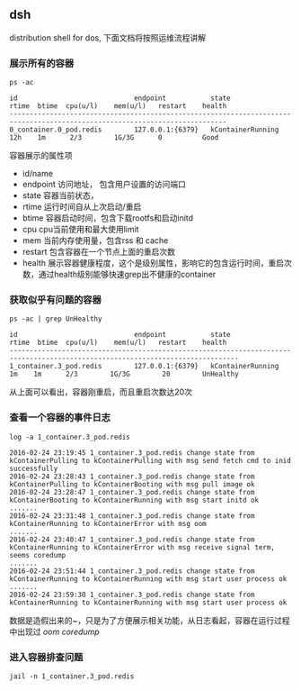 ## dsh
distribution shell for dos, 下面文档将按照运维流程讲解

### 展示所有的容器

```
ps -ac

id                             endpoint           state               rtime  btime  cpu(u/l)    mem(u/l)   restart    health
----------------------------------------------------------------------------------------------------------------------------
0_container.0_pod.redis        127.0.0.1:{6379}   kContainerRunning   12h    1m      2/3        1G/3G      0          Good
```

容器展示的属性项

* id/name 
* endpoint 访问地址， 包含用户设置的访问端口
* state 容器当前状态，
* rtime 运行时间自从上次启动/重启
* btime 容器启动时间，包含下载rootfs和启动initd
* cpu cpu当前使用和最大使用limit
* mem 当前内存使用量，包含rss 和 cache
* restart 包含容器在一个节点上面的重启次数
* health 展示容器健康程度，这个是级别属性，影响它的包含运行时间，重启次数，通过health级别能够快速grep出不健康的container

### 获取似乎有问题的容器

```
ps -ac | grep UnHealthy

id                             endpoint           state               rtime  btime  cpu(u/l)    mem(u/l)   restart    health
-------------------------------------------------------------------------------------------------------------------------------
1_container.3_pod.redis        127.0.0.1:{6379}   kContainerRunning   1m    1m      2/3        1G/3G        20        UnHealthy
```

从上面可以看出，容器刚重启，而且重启次数达20次

### 查看一个容器的事件日志

```
log -a 1_container.3_pod.redis

2016-02-24 23:19:45 1_container.3_pod.redis change state from kContainerPulling to kContainerPulling with msg send fetch cmd to inid successfully
2016-02-24 23:28:43 1_container.3_pod.redis change state from kContainerPulling to kContainerBooting with msg pull image ok
2016-02-24 23:28:47 1_container.3_pod.redis change state from kContainerBooting to kContainerRunning with msg start initd ok
.......
2016-02-24 23:31:48 1_container.3_pod.redis change state from kContainerRunning to kContainerError with msg oom 
.......
2016-02-24 23:40:47 1_container.3_pod.redis change state from kContainerRunning to kContainerError with msg receive signal term, seems coredump
.......
2016-02-24 23:51:44 1_container.3_pod.redis change state from kContainerRunning to kContainerRunning with msg start user process ok
.......
2016-02-24 23:59:30 1_container.3_pod.redis change state from kContainerRunning to kContainerRunning with msg start user process ok
```
数据是造假出来的~，只是为了方便展示相关功能，从日志看起，容器在运行过程中出现过 *oom* *coredump*

### 进入容器排查问题

```
jail -n 1_container.3_pod.redis
```

